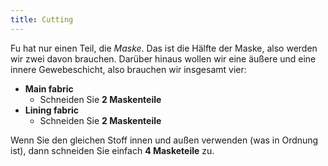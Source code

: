 ```yaml
---
title: Cutting
---
```


Fu hat nur einen Teil, die *Maske*. Das ist die Hälfte der Maske, also werden wir zwei davon brauchen. Darüber hinaus wollen wir eine äußere und eine innere Gewebeschicht, also brauchen wir insgesamt vier:

 - **Main fabric**
   - Schneiden Sie **2 Maskenteile**
 - **Lining fabric**
   - Schneiden Sie **2 Maskenteile**

Wenn Sie den gleichen Stoff innen und außen verwenden (was in Ordnung ist), dann schneiden Sie einfach **4 Masketeile** zu.
